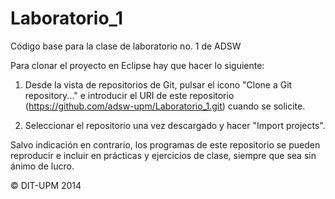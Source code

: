 Laboratorio_1
=============

Código base para la clase de laboratorio no. 1 de ADSW

Para clonar el proyecto en Eclipse hay que hacer lo siguiente:

1) Desde la vista de repositorios de Git, pulsar el icono "Clone a Git repository..."
   e introducir el URI de este repositorio
     (https://github.com/adsw-upm/Laboratorio_1.git)
   cuando se solicite.
   
2) Seleccionar el repositorio una vez descargado y hacer "Import projects".

Salvo indicación en contrario, los programas de este repositorio se pueden reproducir 
e incluir en prácticas y ejercicios de clase, siempre que sea sin ánimo de lucro.

© DIT-UPM 2014
